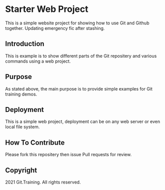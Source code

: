# Starter Web Project

This is a simple website project for showing how to use Git and Github together. Updating emergency fic after stashing.

## Introduction

This is example is to show different parts of the Git repositery and various commands using a web project.

## Purpose

As stated above, the main purpose is to provide simple examples for Git training demos.

## Deployment

This is a simple web project, deployment can be on any web server or even local file system.

## How To Contribute

Please fork this repositery then issue Pull requests for review.

## Copyright

2021 Git.Training. All rights reserved.